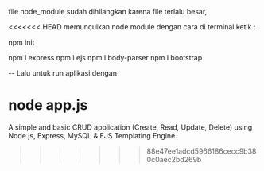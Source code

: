 file node_module sudah dihilangkan karena file terlalu besar,

<<<<<<< HEAD
memunculkan node module dengan cara
di terminal ketik :

npm init

npm i express
npm i ejs
npm i body-parser
npm i bootstrap

-- Lalu untuk run aplikasi dengan

node app.js
=======
A simple and basic CRUD application (Create, Read, Update, Delete) using Node.js, Express, MySQL & EJS Templating Engine.
>>>>>>> 88e47ee1adcd5966186cecc9b380c0aec2bd269b

